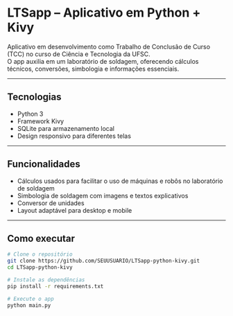 # LTSapp – Aplicativo em Python + Kivy

Aplicativo em desenvolvimento como Trabalho de Conclusão de Curso (TCC) no curso de Ciência e Tecnologia da UFSC.  
O app auxilia em um laboratório de soldagem, oferecendo cálculos técnicos, conversões, simbologia e informações essenciais.

---

## Tecnologias
- Python 3
- Framework Kivy
- SQLite para armazenamento local
- Design responsivo para diferentes telas

---

## Funcionalidades
- Cálculos usados para facilitar o uso de máquinas e robôs no laboratório de soldagem
- Simbologia de soldagem com imagens e textos explicativos
- Conversor de unidades
- Layout adaptável para desktop e mobile

---

## Como executar
```bash
# Clone o repositório
git clone https://github.com/SEUUSUARIO/LTSapp-python-kivy.git
cd LTSapp-python-kivy

# Instale as dependências
pip install -r requirements.txt

# Execute o app
python main.py


